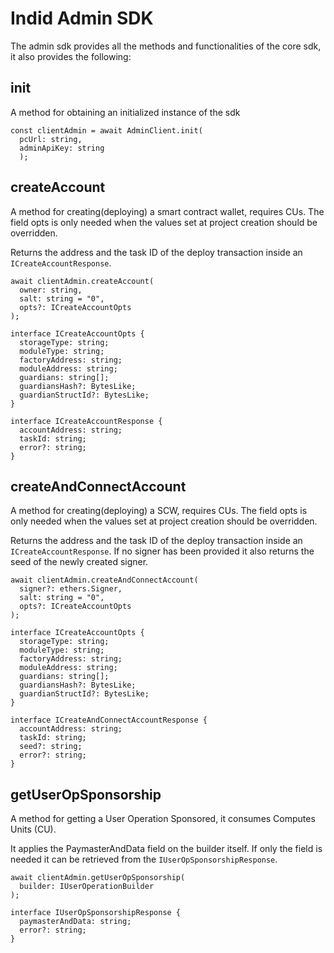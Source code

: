 # Indid Admin SDK

The admin sdk provides all the methods and functionalities of the core sdk, it also provides the following:

## init

A method for obtaining an initialized instance of the sdk

```tsx
const clientAdmin = await AdminClient.init(
  pcUrl: string,
  adminApiKey: string
  );
```

## createAccount

A method for creating(deploying) a smart contract wallet, requires CUs.
The field opts is only needed when the values set at project creation should be overridden.

Returns the address and the task ID of the deploy transaction inside an ```ICreateAccountResponse```.

```tsx
await clientAdmin.createAccount(
  owner: string,
  salt: string = "0",
  opts?: ICreateAccountOpts
);
```

```tsx
interface ICreateAccountOpts {
  storageType: string;
  moduleType: string;
  factoryAddress: string;
  moduleAddress: string;
  guardians: string[];
  guardiansHash?: BytesLike;
  guardianStructId?: BytesLike;
}
```

```tsx
interface ICreateAccountResponse {
  accountAddress: string;
  taskId: string;
  error?: string;
}
```

## createAndConnectAccount

A method for creating(deploying) a SCW, requires CUs.
The field opts is only needed when the values set at project creation should be overridden.

Returns the address and the task ID of the deploy transaction inside an ```ICreateAccountResponse```. If no signer has been provided it also returns the seed of the newly created signer.

```tsx
await clientAdmin.createAndConnectAccount(
  signer?: ethers.Signer,
  salt: string = "0",
  opts?: ICreateAccountOpts
);
```

```tsx
interface ICreateAccountOpts {
  storageType: string;
  moduleType: string;
  factoryAddress: string;
  moduleAddress: string;
  guardians: string[];
  guardiansHash?: BytesLike;
  guardianStructId?: BytesLike;
}
```

```tsx
interface ICreateAndConnectAccountResponse {
  accountAddress: string;
  taskId: string;
  seed?: string;
  error?: string;
}
```

## getUserOpSponsorship

A method for getting a User Operation Sponsored, it consumes Computes Units (CU).

It applies the PaymasterAndData field on the builder itself. If only the field is needed it can be retrieved from the ```IUserOpSponsorshipResponse```.

```tsx
await clientAdmin.getUserOpSponsorship(
  builder: IUserOperationBuilder
);
```

```tsx
interface IUserOpSponsorshipResponse {
  paymasterAndData: string;
  error?: string;
}
```

